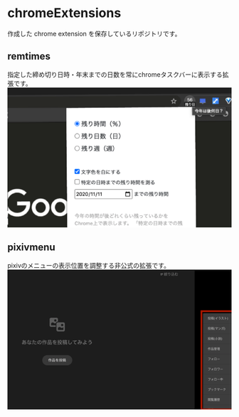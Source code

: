 # chromeExtensions
作成した chrome extension を保存しているリポジトリです。

## remtimes
指定した締め切り日時・年末までの日数を常にchromeタスクバーに表示する拡張です。
![](remtime/screenshots/640_400.png)

## pixivmenu
pixivのメニューの表示位置を調整する非公式の拡張です。
![](pixivmenu/screenshots/640_400_2.png)
